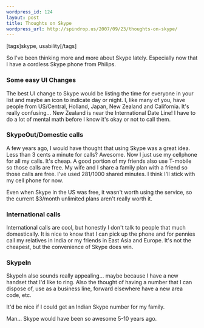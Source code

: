 ```yaml
--- 
wordpress_id: 124
layout: post
title: Thoughts on Skype
wordpress_url: http://spindrop.us/2007/09/23/thoughts-on-skype/
---
```

[tags]skype, usability[/tags]

So I've been thinking more and more about Skype lately.  Especially now that I have a cordless Skype phone from Philips.  

### Some easy UI Changes

The best UI change to Skype would be listing the time for everyone in your list and maybe an icon to indicate day or night.  I, like many of you, have people from US/Central, Holland, Japan, New Zealand and California.  It's really confusing... New Zealand is near the International Date Line!  I have to do a lot of mental math before I know it's okay or not to call them.

### SkypeOut/Domestic calls

A few years ago, I would have thought that using Skype was a great idea.  Less than 3 cents a minute for calls?  Awesome.  Now I just use my cellphone for all my calls.  It's cheap.  A good portion of my friends also use T-mobile so those calls are free.  My wife and I share a family plan with a friend so those calls are free.  I've used 281/1000 shared minutes.  I think I'll stick with my cell phone for now.

Even when Skype in the US was free, it wasn't worth using the service, so the current $3/month unlimited plans aren't really worth it.  

### International calls 

International calls are cool, but honestly I don't talk to people that much domestically.  It is nice to know that I can pick up the phone and for pennies call my relatives in India or my friends in East Asia and Europe.  It's not the cheapest, but the convenience of Skype does win.

### SkypeIn

SkypeIn also sounds really appealing... maybe because I have a new handset that I'd like to ring.  Also the thought of having a number that I can dispose of, use as a business line, forward elsewhere have a new area code, etc.

It'd be nice if I could get an Indian Skype number for my family.

Man... Skype would have been so awesome 5-10 years ago.
